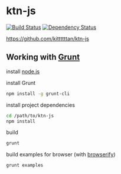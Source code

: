 # ktn-js
[![Build Status](https://travis-ci.org/kittttttan/ktn-js.png?branch=master)](https://travis-ci.org/kittttttan/ktn-js)
[![Dependency Status](https://gemnasium.com/kittttttan/ktn-js.png)](https://gemnasium.com/kittttttan/ktn-js)

<https://github.com/kittttttan/ktn-js>

## Working with [Grunt](http://gruntjs.com/)

install [node.js](http://nodejs.org/)

install Grunt

```bash
npm install -g grunt-cli
```

install project dependencies

```bash
cd /path/to/ktn-js
npm install
```

build

```bash
grunt
```

build examples for browser (with [browserify](http://browserify.org/))

```bash
grunt examples
```
